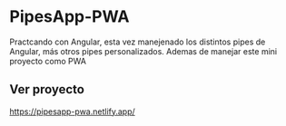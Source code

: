 # PipesApp-PWA

Practcando con Angular, esta vez manejenado los distintos pipes de Angular, más otros pipes personalizados. 
Ademas de manejar este mini proyecto como PWA

## Ver proyecto

https://pipesapp-pwa.netlify.app/
